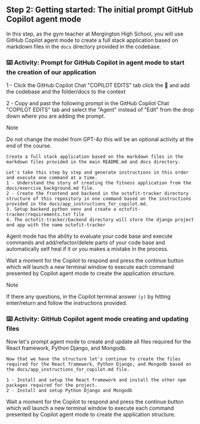 ## Step 2: Getting started: The initial prompt GitHub Copilot agent mode

In this step, as the gym teacher at Mergington High School, you will use GitHub Copilot agent mode to create a full stack application based on markdown files in the `docs` directory provided in the codebase. 

### :keyboard: Activity: Prompt for GitHub Copilot in agent mode to start the creation of our application

1 - Click the GitHub Copilot Chat "COPILOT EDITS" tab click the :paperclip: and add the codebase and the folder/docs to the context

2 - Copy and past the following prompt in the GitHub Copilot Chat "COPILOT EDITS" tab and select the "Agent" instead of "Edit" from the drop down where you are adding the prompt.

>[!NOTE]
> Do not change the model from GPT-4o this will be an optional activity at the end of the course.

```text
Create a full stack application based on the markdown files in the markdown files provided in the main README.md and docs directory.

Let's take this step by step and generate instructions in this order and execute one command at a time.
1 - Understand the story of creating the fitness application from the docs/exercise_background.md file.
2 - Create the frontend and backend in the octofit-tracker directory structure of this repository in one command based on the instructions provided in the docs/app_instructions_for_copilot.md.
3. Setup backend python venv and create a octofit-tracker/requirements.txt file
4. The octofit-tracker/backend directory will store the django project and app with the name octofit-tracker
```

Agent mode has the ability to evaluate your code base and execute commands and add/refactor/delete parts of your code base and automatically self heal if it or you makes a mistake in the process.

Wait a moment for the Copilot to respond and press the continue button which will launch a new terminal window to execute each command presented by Copilot agent mode to create the application structure.

> [!NOTE]
> If there any questions, in the Copilot terminal answer `(y)` by hitting enter/return and follow the instructions provided.

### :keyboard: Activity: GitHub Copilot agent mode creating and updating files

Now let's prompt agent mode to create and update all files required for the React framework, Python Django, and Mongodb.

```text
Now that we have the structure let's continue to create the files required for the React framework, Python Django, and Mongodb based on the docs/app_instructions_for_copilot.md file.

1 - Install and setup the React framework and install the other npm packages required for the project.
2 - Install and setup Python Django and Mongodb
```

Wait a moment for the Copilot to respond and press the continue button which will launch a new terminal window to execute each command presented by Copilot agent mode to create the application structure.
